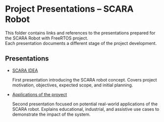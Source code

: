 # Project Presentations – SCARA Robot

This folder contains links and references to the presentations prepared for the SCARA Robot with FreeRTOS project.  
Each presentation documents a different stage of the project development.


##  Presentations

- [SCARA IDEA](https://www.canva.com/design/DAGxTzO428U/ooVbNpPzP6i6pi0zCSesxQ/edit?utm_content=DAGxTzO428U&utm_campaign=designshare&utm_medium=link2&utm_source=sharebutton)

  First presentation introducing the SCARA robot concept. Covers project motivation, objectives, expected scope, and initial planning.

- [Applications of the proyect](https://www.canva.com/design/DAGxUId6a14/QDAOOfKN0OSjwbSQtdIT4Q/edit?utm_content=DAGxUId6a14&utm_campaign=designshare&utm_medium=link2&utm_source=sharebutton) 

  Second presentation focused on potential real-world applications of the SCARA robot. Explains educational, industrial, and assistive use cases to demonstrate the impact of the system.


